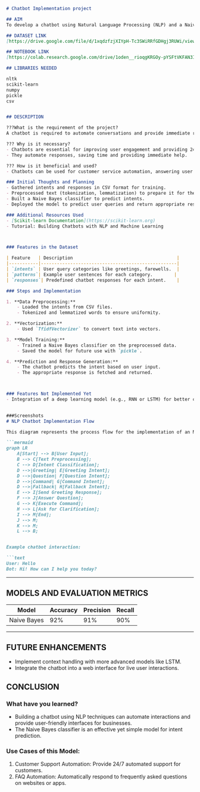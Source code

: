 

```markdown
# Chatbot Implementation project

## AIM
To develop a chatbot using Natural Language Processing (NLP) and a Naive Bayes classifier for intent classification. The chatbot takes user input, predicts the intent, and generates an appropriate response based on predefined intents and responses stored in a CSV file.

## DATASET LINK
[https://drive.google.com/file/d/1xqdzfzjXIYpH-Tc3SWiRRfGDHgj3RUWi/view?usp=drive_link]

## NOTEBOOK LINK
[https://colab.research.google.com/drive/1oden__rioqgKRGOy-pYSFtVKFAN3I_mu?usp=sharing]

## LIBRARIES NEEDED

nltk
scikit-learn
numpy
pickle
csv


## DESCRIPTION

???What is the requirement of the project?
A chatbot is required to automate conversations and provide immediate responses to user queries. It can be used to answer FAQs, provide customer support, and improve user interaction.

??? Why is it necessary?
- Chatbots are essential for improving user engagement and providing 24/7 service.
- They automate responses, saving time and providing immediate help.

??? How is it beneficial and used?
- Chatbots can be used for customer service automation, answering user questions, and guiding users through processes on websites or apps.

### Initial Thoughts and Planning
- Gathered intents and responses in CSV format for training.
- Preprocessed text (tokenization, lemmatization) to prepare it for the model.
- Built a Naive Bayes classifier to predict intents.
- Deployed the model to predict user queries and return appropriate responses.

### Additional Resources Used
- [Scikit-learn Documentation](https://scikit-learn.org)
- Tutorial: Building Chatbots with NLP and Machine Learning



### Features in the Dataset

| Feature   | Description                                       |
|-----------|---------------------------------------------------|
| `intents` | User query categories like greetings, farewells.  |
| `patterns`| Example user sentences for each category.        |
| `responses`| Predefined chatbot responses for each intent.    |

### Steps and Implementation

1. **Data Preprocessing:**
    - Loaded the intents from CSV files.
    - Tokenized and lemmatized words to ensure uniformity.

2. **Vectorization:**
    - Used `TfidfVectorizer` to convert text into vectors.

3. **Model Training:**
    - Trained a Naive Bayes classifier on the preprocessed data.
    - Saved the model for future use with `pickle`.

4. **Prediction and Response Generation:**
    - The chatbot predicts the intent based on user input.
    - The appropriate response is fetched and returned.



### Features Not Implemented Yet
- Integration of a deep learning model (e.g., RNN or LSTM) for better context handling.
  

###Screenshots
# NLP Chatbot Implementation Flow

This diagram represents the process flow for the implementation of an NLP-based chatbot.

```mermaid
graph LR
    A[Start] --> B[User Input];
    B --> C[Text Preprocessing];
    C --> D[Intent Classification];
    D -->|Greeting| E[Greeting Intent];
    D -->|Question| F[Question Intent];
    D -->|Command| G[Command Intent];
    D -->|Fallback| H[Fallback Intent];
    E --> I[Send Greeting Response];
    F --> J[Answer Question];
    G --> K[Execute Command];
    H --> L[Ask for Clarification];
    I --> M[End];
    J --> M;
    K --> M;
    L --> B;


Example chatbot interaction:

```text
User: Hello
Bot: Hi! How can I help you today?
```

---

## MODELS AND EVALUATION METRICS

| Model            | Accuracy | Precision | Recall |
|------------------|----------|-----------|--------|
| Naive Bayes      | 92%      | 91%       | 90%    |

---

## FUTURE ENHANCEMENTS
- Implement context handling with more advanced models like LSTM.
- Integrate the chatbot into a web interface for live user interactions.


## CONCLUSION

### What have you learned?
- Building a chatbot using NLP techniques can automate interactions and provide user-friendly interfaces for businesses.
- The Naive Bayes classifier is an effective yet simple model for intent prediction.

### Use Cases of this Model:
1. Customer Support Automation: Provide 24/7 automated support for customers.
2. FAQ Automation: Automatically respond to frequently asked questions on websites or apps.
